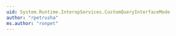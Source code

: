 ```yaml
---
uid: System.Runtime.InteropServices.CustomQueryInterfaceMode
author: "rpetrusha"
ms.author: "ronpet"
---
```

